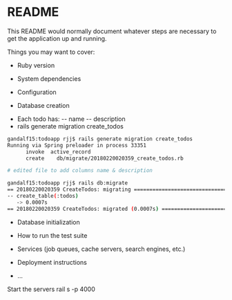 # README

This README would normally document whatever steps are necessary to get the
application up and running.

Things you may want to cover:

* Ruby version

* System dependencies

* Configuration

* Database creation
- Each todo has:
  -- name
  -- description
- rails generate migration create_todos
```bash
gandalf15:todoapp rjj$ rails generate migration create_todos
Running via Spring preloader in process 33351
      invoke  active_record
      create    db/migrate/20180220020359_create_todos.rb

# edited file to add columns name & description

gandalf15:todoapp rjj$ rails db:migrate
== 20180220020359 CreateTodos: migrating ======================================
-- create_table(:todos)
   -> 0.0007s
== 20180220020359 CreateTodos: migrated (0.0007s) =============================
```

* Database initialization

* How to run the test suite

* Services (job queues, cache servers, search engines, etc.)

* Deployment instructions

* ...

Start the servers
rail s -p 4000
